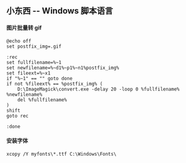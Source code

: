 ## 小东西 -- Windows 脚本语言

#### 图片批量转 gif

```
@echo off
set postfix_img=.gif

:rec
set fullfilename=%~1
set newfilename=%~d1%~p1%~n1%postfix_img%
set fileext=%~x1
if "%~1" == "" goto done
if not %fileext% == %postfix_img% (
    D:\ImageMagick\convert.exe -delay 20 -loop 0 %fullfilename% %newfilename%
    del %fullfilename%
)
shift
goto rec

:done
```

#### 安装字体

```
xcopy /Y myfonts\*.ttf C:\Windows\Fonts\
```
